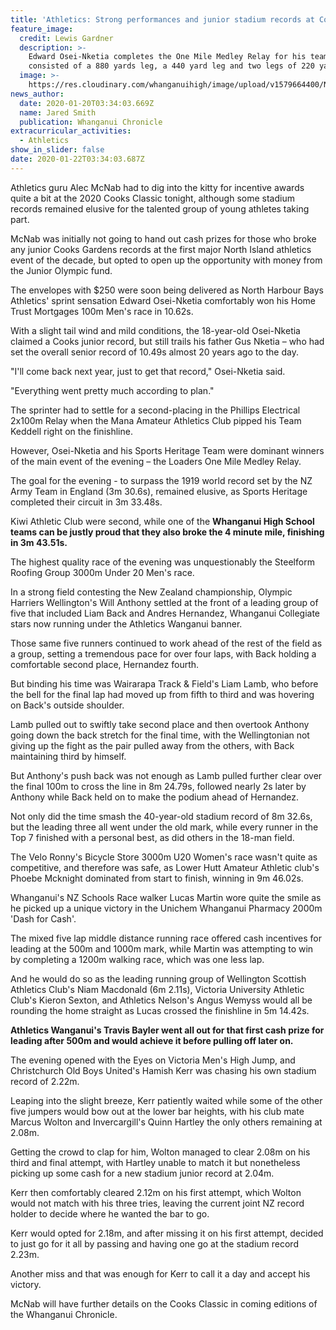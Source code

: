 ```yaml
---
title: 'Athletics: Strong performances and junior stadium records at Cooks Classic'
feature_image:
  credit: Lewis Gardner
  description: >-
    Edward Osei-Nketia completes the One Mile Medley Relay for his team, which
    consisted of a 880 yards leg, a 440 yard leg and two legs of 220 yards.
  image: >-
    https://res.cloudinary.com/whanganuihigh/image/upload/v1579664400/News/Edward_Osei.Nketia._Chron_20.1.20.jpg
news_author:
  date: 2020-01-20T03:34:03.669Z
  name: Jared Smith
  publication: Whanganui Chronicle
extracurricular_activities:
  - Athletics
show_in_slider: false
date: 2020-01-22T03:34:03.687Z
---
```

Athletics guru Alec McNab had to dig into the kitty for incentive awards quite a bit at the 2020 Cooks Classic tonight, although some stadium records remained elusive for the talented group of young athletes taking part.

McNab was initially not going to hand out cash prizes for those who broke any junior Cooks Gardens records at the first major North Island athletics event of the decade, but opted to open up the opportunity with money from the Junior Olympic fund.

The envelopes with $250 were soon being delivered as North Harbour Bays Athletics' sprint sensation Edward Osei-Nketia comfortably won his Home Trust Mortgages 100m Men's race in 10.62s.

With a slight tail wind and mild conditions, the 18-year-old Osei-Nketia claimed a Cooks junior record, but still trails his father Gus Nketia – who had set the overall senior record of 10.49s almost 20 years ago to the day.

"I'll come back next year, just to get that record," Osei-Nketia said.

"Everything went pretty much according to plan."

The sprinter had to settle for a second-placing in the Phillips Electrical 2x100m Relay when the Mana Amateur Athletics Club pipped his Team Keddell right on the finishline.

However, Osei-Nketia and his Sports Heritage Team were dominant winners of the main event of the evening – the Loaders One Mile Medley Relay.

The goal for the evening - to surpass the 1919 world record set by the NZ Army Team in England (3m 30.6s), remained elusive, as Sports Heritage completed their circuit in 3m 33.48s.

Kiwi Athletic Club were second, while one of the **Whanganui High School teams can be justly proud that they also broke the 4 minute mile, finishing in 3m 43.51s.**

The highest quality race of the evening was unquestionably the Steelform Roofing Group 3000m Under 20 Men's race.

In a strong field contesting the New Zealand championship, Olympic Harriers Wellington's Will Anthony settled at the front of a leading group of five that included Liam Back and Andres Hernandez, Whanganui Collegiate stars now running under the Athletics Wanganui banner.

Those same five runners continued to work ahead of the rest of the field as a group, setting a tremendous pace for over four laps, with Back holding a comfortable second place, Hernandez fourth.

But binding his time was Wairarapa Track & Field's Liam Lamb, who before the bell for the final lap had moved up from fifth to third and was hovering on Back's outside shoulder.

Lamb pulled out to swiftly take second place and then overtook Anthony going down the back stretch for the final time, with the Wellingtonian not giving up the fight as the pair pulled away from the others, with Back maintaining third by himself.

But Anthony's push back was not enough as Lamb pulled further clear over the final 100m to cross the line in 8m 24.79s, followed nearly 2s later by Anthony while Back held on to make the podium ahead of Hernandez.

Not only did the time smash the 40-year-old stadium record of 8m 32.6s, but the leading three all went under the old mark, while every runner in the Top 7 finished with a personal best, as did others in the 18-man field.

The Velo Ronny's Bicycle Store 3000m U20 Women's race wasn't quite as competitive, and therefore was safe, as Lower Hutt Amateur Athletic club's Phoebe Mcknight dominated from start to finish, winning in 9m 46.02s.

Whanganui's NZ Schools Race walker Lucas Martin wore quite the smile as he picked up a unique victory in the Unichem Whanganui Pharmacy 2000m 'Dash for Cash'.

The mixed five lap middle distance running race offered cash incentives for leading at the 500m and 1000m mark, while Martin was attempting to win by completing a 1200m walking race, which was one less lap.

And he would do so as the leading running group of Wellington Scottish Athletics Club's Niam Macdonald (6m 2.11s), Victoria University Athletic Club's Kieron Sexton, and Athletics Nelson's Angus Wemyss would all be rounding the home straight as Lucas crossed the finishline in 5m 14.42s.

**Athletics Wanganui's Travis Bayler went all out for that first cash prize for leading after 500m and would achieve it before pulling off later on.**

The evening opened with the Eyes on Victoria Men's High Jump, and Christchurch Old Boys United's Hamish Kerr was chasing his own stadium record of 2.22m.

Leaping into the slight breeze, Kerr patiently waited while some of the other five jumpers would bow out at the lower bar heights, with his club mate Marcus Wolton and Invercargill's Quinn Hartley the only others remaining at 2.08m.

Getting the crowd to clap for him, Wolton managed to clear 2.08m on his third and final attempt, with Hartley unable to match it but nonetheless picking up some cash for a new stadium junior record at 2.04m.

Kerr then comfortably cleared 2.12m on his first attempt, which Wolton would not match with his three tries, leaving the current joint NZ record holder to decide where he wanted the bar to go.

Kerr would opted for 2.18m, and after missing it on his first attempt, decided to just go for it all by passing and having one go at the stadium record 2.23m.

Another miss and that was enough for Kerr to call it a day and accept his victory.

McNab will have further details on the Cooks Classic in coming editions of the Whanganui Chronicle.
